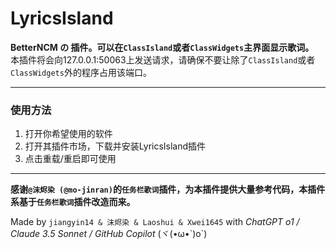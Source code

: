 ﻿# LyricsIsland

**BetterNCM の 插件。可以在``` ClassIsland ```或者``` ClassWidgets ```主界面显示歌词。**<br/>
本插件将会向127.0.0.1:50063上发送请求，请确保不要让除了``` ClassIsland ```或者``` ClassWidgets ```外的程序占用该端口。

***
### 使用方法
1. 打开你希望使用的软件
2. 打开其插件市场，下载并安装LyricsIsland插件
3. 点击重载/重启即可使用
***


**感谢``` @沫烬染 (@mo-jinran) ```的``` 任务栏歌词 ```插件，为本插件提供大量参考代码，本插件系基于``` 任务栏歌词 ```插件改造而来。**

Made by ``` jiangyin14 & 沫烬染 & Laoshui & Xwei1645 ``` with *ChatGPT o1 / Claude 3.5 Sonnet / GitHub Copilot* (ヾ(•ω•\`)o`)
